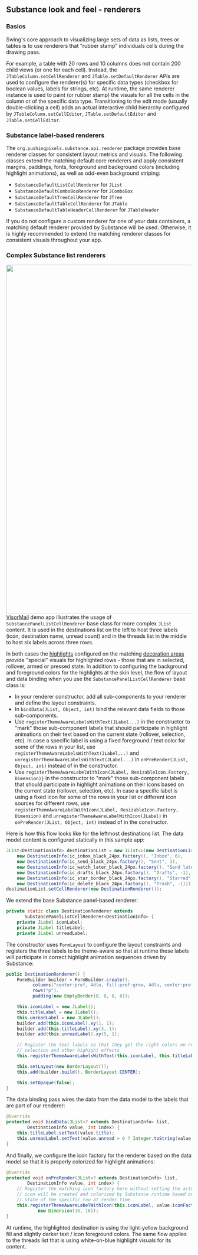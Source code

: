 ## Substance look and feel - renderers

### Basics

Swing's core approach to visualizing large sets of data as lists, trees or tables is to use renderers that "rubber stamp" individuals cells during the drawing pass.

For example, a table with 20 rows and 10 columns does not contain 200 child views (or one for each cell). Instead, the `JTableColumn.setCellRenderer` and `JTable.setDefaultRenderer` APIs are used to configure the renderer(s) for specific data types (checkbox for boolean values, labels for strings, etc). At runtime, the same renderer instance is used to paint (or rubber stamp) the visuals for all the cells in the column or of the specific data type. Transitioning to the edit mode (usually double-clicking a cell) adds an actual interactive child hierarchy configured by `JTableColumn.setCellEditor`, `JTable.setDefaultEditor` and `JTable.setCellEditor`.

### Substance label-based renderers

The `org.pushingpixels.substance.api.renderer` package provides base renderer classes for consistent layout metrics and visuals. The following classes extend the matching default core renderers and apply consistent margins, paddings, fonts, foreground and background colors (including highlight animations), as well as odd-even background striping:

* `SubstanceDefaultListCellRenderer` for `JList`
* `SubstanceDefaultComboBoxRenderer` for `JComboBox`
* `SubstanceDefaultTreeCellRenderer` for `JTree`
* `SubstanceDefaultTableCellRenderer` for `JTable`
* `SubstanceDefaultTableHeaderCellRenderer` for `JTableHeader`

If you do not configure a custom renderer for one of your data containers, a matching default renderer provided by Substance will be used. Otherwise, it is highly recommended to extend the matching renderer classes for consistent visuals throughout your app.

### Complex Substance list renderers

<img src="https://raw.githubusercontent.com/kirill-grouchnikov/radiance/sunshine/docs/images/substance/complex-list-renderer.png" width="946" border=0 align="right"/>

[VisorMail](https://github.com/kirill-grouchnikov/radiance/tree/sunshine/demos/spyglass/src/main/java/org/pushingpixels/demo/spyglass/mail) demo app illustrates the usage of `SubstancePanelListCellRenderer` base class for more complex `JList` content. It is used in the destinations list on the left to host three labels (icon, destination name, unread count) and in the threads list in the middle to host six labels across three rows.

In both cases the [highlights](painters/highlight.md) configured on the matching [decoration areas](painters/decoration.md) provide "special" visuals for highlighted rows - those that are in selected, rollover, armed or pressed state. In addition to configuring the background and foreground colors for the highlights at the skin level, the flow of layout and data binding when you use the `SubstancePanelListCellRenderer` base class is:

* In your renderer constructor, add all sub-components to your renderer and define the layout constraints.
* In `bindData(JList, Object, int)` bind the relevant data fields to those sub-components.
* Use `registerThemeAwareLabelsWithText(JLabel...)` in the constructor to "mark" those sub-component labels that should participate in highlight animations on their text based on the current state (rollover, selection, etc). In case a specific label is using a fixed foreground / text color for some of the rows in your list, use `registerThemeAwareLabelsWithText(JLabel...)` and `unregisterThemeAwareLabelsWithText(JLabel...)` in `onPreRender(JList, Object, int)` instead of in the constructor.
* Use `registerThemeAwareLabelWithIcon(JLabel, ResizableIcon.Factory, Dimension)}` in the constructor to "mark" those sub-component labels that should participate in highlight animations on their icons based on the current state (rollover, selection, etc). In case a specific label is using a fixed icon for some of the rows in your list or different icon sources for different rows, use `registerThemeAwareLabelWithIcon(JLabel, ResizableIcon.Factory, Dimension)` and `unregisterThemeAwareLabelWithIcon(JLabel)` in `onPreRender(JList, Object, int)` instead of in the constructor.

Here is how this flow looks like for the leftmost destinations list. The data model content is configured statically in this sample app:

```java
JList<DestinationInfo> destinationList = new JList<>(new DestinationListModel(
    new DestinationInfo(ic_inbox_black_24px.factory(), "Inbox", 6),
    new DestinationInfo(ic_send_black_24px.factory(), "Sent", 3),
    new DestinationInfo(ic_watch_later_black_24px.factory(), "Send later", 5),
    new DestinationInfo(ic_drafts_black_24px.factory(), "Drafts", -1),
    new DestinationInfo(ic_star_border_black_24px.factory(), "Starred", -1),
    new DestinationInfo(ic_delete_black_24px.factory(), "Trash", -1)));
destinationList.setCellRenderer(new DestinationRenderer());
```

We extend the base Substance panel-based renderer:

```java
private static class DestinationRenderer extends
       SubstancePanelListCellRenderer<DestinationInfo> {
    private JLabel iconLabel;
    private JLabel titleLabel;
    private JLabel unreadLabel;
```

The constructor uses `FormLayout` to configure the layout constraints and registers the three labels to be theme-aware so that at runtime these labels will participate in correct highlight animation sequences driven by Substance:

```java
public DestinationRenderer() {
    FormBuilder builder = FormBuilder.create().
          columns("center:pref, 4dlu, fill:pref:grow, 4dlu, center:pref").
          rows("p").
          padding(new EmptyBorder(8, 8, 8, 8));

    this.iconLabel = new JLabel();
    this.titleLabel = new JLabel();
    this.unreadLabel = new JLabel();
    builder.add(this.iconLabel).xy(1, 1);
    builder.add(this.titleLabel).xy(3, 1);
    builder.add(this.unreadLabel).xy(5, 1);

    // Register the text labels so that they get the right colors on rollover,
    // selection and other highight effects
    this.registerThemeAwareLabelsWithText(this.iconLabel, this.titleLabel, this.unreadLabel);

    this.setLayout(new BorderLayout());
    this.add(builder.build(), BorderLayout.CENTER);

    this.setOpaque(false);
}
```

The data binding pass wires the data from the data model to the labels that are part of our renderer:

```java
@Override
protected void bindData(JList<? extends DestinationInfo> list,
        DestinationInfo value, int index) {
    this.titleLabel.setText(value.title);
    this.unreadLabel.setText(value.unread > 0 ? Integer.toString(value.unread) : "");
}
```

And finally, we configure the icon factory for the renderer based on the data model so that it is properly colorized for highlight animations:

```java
@Override
protected void onPreRender(JList<? extends DestinationInfo> list,
        DestinationInfo value, int index) {
    // Register the matching icon factory here without setting the actual icon. The
    // icon will be created and colorized by Substance runtime based on the highlight
    // state of the specific row at render time
    this.registerThemeAwareLabelWithIcon(this.iconLabel, value.iconFactory,
            new Dimension(16, 16));
}
```

At runtime, the highlighted destination is using the light-yellow background fill and slightly darker text / icon foreground colors. The same flow applies to the threads list that is using white-on-blue highlight visuals for its content.
